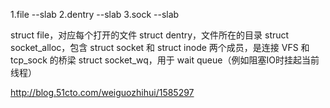 
1.file   --slab
2.dentry --slab
3.sock   --slab

struct file，对应每个打开的文件
struct dentry，文件所在的目录
struct socket_alloc，包含 struct socket 和 struct inode 两个成员，是连接 VFS 和 tcp_sock 的桥梁
struct socket_wq，用于 wait queue（例如阻塞IO时挂起当前线程）

http://blog.51cto.com/weiguozhihui/1585297
